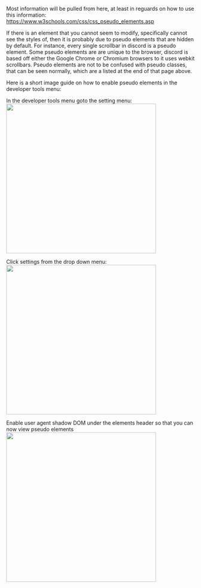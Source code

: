 Most information will be pulled from here, at least in reguards on how to use this information: https://www.w3schools.com/css/css_pseudo_elements.asp

If there is an element that you cannot seem to modify, specifically cannot see the styles of, then it is probably due to pseudo elements that are hidden by default. For instance, every single scrollbar in discord is a pseudo element. Some pseudo elements are are unique to the browser, discord is based off either the Google Chrome or Chromium browsers to it uses webkit scrollbars. Pseudo elements are not to be confused with pseudo classes, that can be seen normally, which are a listed at the end of that page above.

Here is a short image guide on how to enable pseudo elements in the developer tools menu:

In the developer tools menu goto the setting menu:
<img src="https://raw.githubusercontent.com/CompletelyUnbelievable/ThemeResource/master/BetterDiscord101/PseudoCSS/Images/SettingsMenu.png" height="400">

Click settings from the drop down menu:
<img src="https://raw.githubusercontent.com/CompletelyUnbelievable/ThemeResource/master/BetterDiscord101/PseudoCSS/Images/SettingsMenu2.png" height="400">

Enable user agent shadow DOM under the elements header so that you can now view pseudo elements
<img src="https://raw.githubusercontent.com/CompletelyUnbelievable/ThemeResource/master/BetterDiscord101/PseudoCSS/Images/SettingsMenu3.png" height="400">
